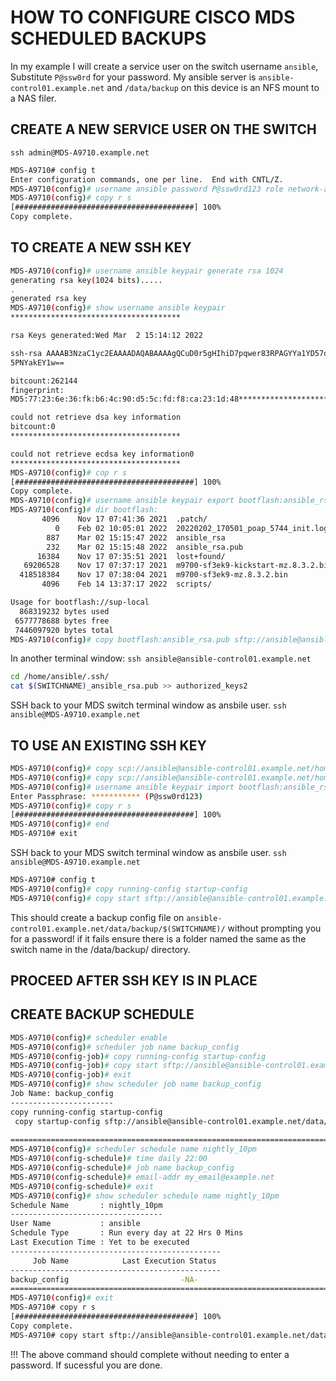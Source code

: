 # HOW TO CONFIGURE CISCO MDS SCHEDULED BACKUPS 

In my example I will create a service user on the switch username `ansible`, Substitute `P@ssw0rd` for your password.  My ansible server is `ansible-control01.example.net` and `/data/backup` on this device is an NFS mount to a NAS filer.

## CREATE A NEW SERVICE USER ON THE SWITCH

`ssh admin@MDS-A9710.example.net`

```bash
MDS-A9710# config t
Enter configuration commands, one per line.  End with CNTL/Z.
MDS-A9710(config)# username ansible password P@ssw0rd123 role network-admin
MDS-A9710(config)# copy r s
[########################################] 100%
Copy complete.
```

## TO CREATE A NEW SSH KEY 

```bash
MDS-A9710(config)# username ansible keypair generate rsa 1024
generating rsa key(1024 bits).....
.
generated rsa key
MDS-A9710(config)# show username ansible keypair
**************************************

rsa Keys generated:Wed Mar  2 15:14:12 2022

ssh-rsa AAAAB3NzaC1yc2EAAAADAQABAAAAgQCuD0r5gHIhiD7pqwer83RPAGYYa1YD57dxHAKZVDTKlG/NOTAREALSSHKEY//NZ1bGIzsm+UwV/0kXvA3lmefRKLVvQHm+Pat1EZUSY80ei5UjJAYFAI9EKudIPJsyS/OwGHBmphDfkrTQBdtj3B3T5XQKcS87dJ
5PNYakEY1w==

bitcount:262144
fingerprint:
MD5:77:23:6e:36:fk:b6:4c:90:d5:5c:fd:f8:ca:23:1d:48**************************************

could not retrieve dsa key information
bitcount:0
**************************************

could not retrieve ecdsa key information0
**************************************
MDS-A9710(config)# cop r s
[########################################] 100%
Copy complete.
MDS-A9710(config)# username ansible keypair export bootflash:ansible_rsa rsa
MDS-A9710(config)# dir bootflash:
       4096    Nov 17 07:41:36 2021  .patch/
          0    Feb 02 10:05:01 2022  20220202_170501_poap_5744_init.log
        887    Mar 02 15:15:47 2022  ansible_rsa
        232    Mar 02 15:15:48 2022  ansible_rsa.pub
      16384    Nov 17 07:35:51 2021  lost+found/
   69206528    Nov 17 07:37:17 2021  m9700-sf3ek9-kickstart-mz.8.3.2.bin
  418518384    Nov 17 07:38:04 2021  m9700-sf3ek9-mz.8.3.2.bin
       4096    Feb 14 13:37:17 2022  scripts/

Usage for bootflash://sup-local
  868319232 bytes used
 6577778688 bytes free
 7446097920 bytes total
MDS-A9710(config)# copy bootflash:ansible_rsa.pub sftp://ansible@ansible-control01.example.net/home/ansible/.ssh/$(SWITCHNAME)_ansible_rsa.pub
```

In another terminal window:
`ssh ansible@ansible-control01.example.net`

```bash
cd /home/ansible/.ssh/
cat $(SWITCHNAME)_ansible_rsa.pub >> authorized_keys2
```

SSH back to your MDS switch terminal window as ansbile user.
`ssh ansible@MDS-A9710.example.net`


## TO USE AN EXISTING SSH KEY 

```bash
MDS-A9710(config)# copy scp://ansible@ansible-control01.example.net/home/ansible/.ssh/ansible_rsa bootflash:ansible_rsa
MDS-A9710(config)# copy scp://ansible@ansible-control01.example.net/home/ansible/.ssh/ansible_rsa.pub bootflash:ansible_rsa.pub
MDS-A9710(config)# username ansible keypair import bootflash:ansible_rsa rsa
Enter Passphrase: *********** (P@ssw0rd123)
MDS-A9710(config)# copy r s
[########################################] 100%
MDS-A9710(config)# end
MDS-A9710# exit
```

SSH back to your MDS switch terminal window as ansbile user.
`ssh ansible@MDS-A9710.example.net`

```bash
MDS-A9710# config t
MDS-A9710(config)# copy running-config startup-config
MDS-A9710(config)# copy start sftp://ansible@ansible-control01.example.net/data/backup/$(SWITCHNAME)/$(SWITCHNAME)_$(TIMESTAMP).cfg
```

This should create a backup config file on `ansible-control01.example.net/data/backup/$(SWITCHNAME)/` without prompting you for a password!  if it fails ensure there is a folder named the same as the switch name in the /data/backup/ directory. 


## PROCEED AFTER SSH KEY IS IN PLACE

## CREATE BACKUP SCHEDULE

```bash
MDS-A9710(config)# scheduler enable
MDS-A9710(config)# scheduler job name backup_config
MDS-A9710(config-job)# copy running-config startup-config
MDS-A9710(config-job)# copy start sftp://ansible@ansible-control01.example.net/data/backup/$(SWITCHNAME)/$(SWITCHNAME)_$(TIMESTAMP).cfg
MDS-A9710(config-job)# exit
MDS-A9710(config)# show scheduler job name backup_config
Job Name: backup_config
-----------------------
copy running-config startup-config
 copy startup-config sftp://ansible@ansible-control01.example.net/data/backup/$(SWITCHNAME)/$(SWITCHNAME)_$(TIMESTAMP).cfg 
 
==============================================================================
MDS-A9710(config)# scheduler schedule name nightly_10pm
MDS-A9710(config-schedule)# time daily 22:00
MDS-A9710(config-schedule)# job name backup_config
MDS-A9710(config-schedule)# email-addr my_email@example.net
MDS-A9710(config-schedule)# exit
MDS-A9710(config)# show scheduler schedule name nightly_10pm
Schedule Name       : nightly_10pm
----------------------------------
User Name           : ansible
Schedule Type       : Run every day at 22 Hrs 0 Mins
Last Execution Time : Yet to be executed
-----------------------------------------------
     Job Name            Last Execution Status
-----------------------------------------------
backup_config                         -NA-
==============================================================================
MDS-A9710(config)# exit
MDS-A9710# copy r s
[########################################] 100%
Copy complete.
MDS-A9710# copy start sftp://ansible@ansible-control01.example.net/data/backup/$(SWITCHNAME)/$(SWITCHNAME)_$(TIMESTAMP).cfg
```

!!! The above command should complete without needing to enter a password.  If sucessful you are done.
